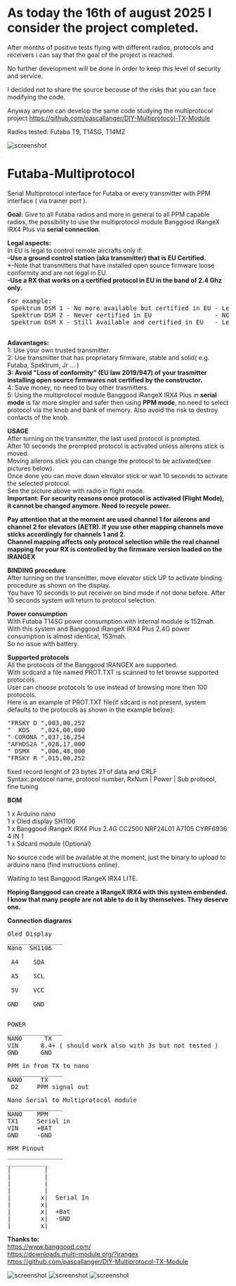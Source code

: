 # As today the 16th of august 2025 I consider the project completed.
After months of positive tests flying with different radios, protocols and receivers i can say that the goal of the project is reached.

No further development will be done in order to keep this level of security and service.

I decided not to share the source becouse of the risks that you can face modifying the code. 

Anyway anyone can develop the same code studying the multiprotocol project https://github.com/pascallanger/DIY-Multiprotocol-TX-Module

Radios tested: Futaba T9, T14SG, T14MZ



![screenshot](MPF4.png)

# Futaba-Multiprotocol
Serial Multiprotocol interface for Futaba or every transmitter with PPM interface ( via trainer port ).

**Goal:** Give to all Futaba radios and more in general to all PPM capable radios, the possibility to use the multiprotocol module Banggood iRangeX IRX4 Plus via **serial connection**.<br />

**Legal aspects:**<br />
In EU is legal to control remote aircrafts only if:<br />
**-Use a ground control station (aka transmitter) that is EU Certified.**<br />
*-Note that transmitters that have installed open source firmware loose conformity and are not legal in EU.<br />
**-Use a RX that works on a certified protocol in EU in the band of 2.4 Ghz only.**<br />
<pre>
For example:
 Spektrum DSM 1 - No more available but certified in EU - Legal to use.
 Spektrum DSM 2 - Never certified in EU                 - NOT Legal to use.
 Spektrum DSM X - Still Available and certified in EU   - Legal to use.
 
</pre>
**Adavantages:** <br />
1: Use your own trusted transmitter.<br />
2: Use transmitter that has proprietary firmware, stable and solid( e.g. Futaba, Spektrum, Jr ... )<br />
**3: Avoid "Loss of conformity" (EU law 2019/947) of your trasmitter installing open source firmwares not certified by the constructor.**<br />
4: Save money, no need to buy other trasmitters.<br />
5: Using the multiprotocol module Banggood iRangeX IRX4 Plus in **serial mode** is far more simpler and safer then using **PPM mode**, no need to select protocol via the knob and bank of memory. Also avoid the risk to destroy contacts of the knob.<br />


**USAGE**<br />
After turning on the transmitter, the last used protocol is prompted.<br />
After 10 seconds the prompted protocol is activated unless ailerons stick is moved.<br />
Moving ailerons stick you can change the protocol to be activated(see pictures below).<br />
Once done you can move down elevator stick or wait 10 seconds to activate the selected protocol.<br />
See the picture above with radio in flight mode.<br />
**Important: For security reasons once protocol is activated (Flight Mode), it cannot be changed anymore. Need to recycle power.**<br />

**Pay attention that at the moment are used channel 1 for ailerons and channel 2 for elevators (AETR). If you use other mapping channels move sticks accordingly for channels 1 and 2.**<br />
**Channel mapping affects only protocol selection while the real channel mapping for your RX is controlled by the firmware version loaded on the IRANGEX**<br />

**BINDING procedure**<br />
After turning on the transmitter, move elevator stick UP to activate binding procedure as shown on the display.<br />
You have 10 seconds to put receiver on bind mode if not done before. After 10 seconds system will return to protocol selection.<br />

**Power consumption**<br />
With Futaba T14SG power consumption with internal module is 152mah.<br />
With this system and Banggood iRangeX IRX4 Plus 2.4G power consumption is almost identical, 153mah.<br />
So no issue with battery.<br />

**Supported protocols**<br />
All the protocols of the Banggood IRANGEX are supported.<br />
With scdcard a file named PROT.TXT is scanned to let browse supported protocols.<br />
User can choose protocols to use instead of browsing more then 100 protocols.<br />
Here is an example of PROT.TXT file(if sdcard is not present, system defaults to the protocols as shown in the example below):<br />
<pre>
"FRSKY D ",003,00,252
"  KDS   ",024,00,000
" CORONA ",037,16,254
"AFHDS2A ",028,17,000
" DSMX   ",006,48,000
"FRSKY R ",015,00,252
</pre>
fixed record lenght of 23 bytes 21 of data and CRLF<br />
Syntax: protocol name, protocol number, RxNum | Power | Sub protocol, fine tuning<br />


**BOM**

1 x Arduino nano<br />
1 x Oled display SH1106<br />
1 x Banggood iRangeX IRX4 Plus 2.4G CC2500 NRF24L01 A7105 CYRF6936 4 IN 1<br />
1 x Sdcard module (Optional)<br />

No source code will be available at the moment, just the binary to upload to arduino nano (find instructions online).<br />

Waiting to test Banggood IRangeX IRX4 LITE.<br />

**Hoping Banggood can create a IRangeX IRX4 with this system embended.**<br />
**I know that many people are not able to do it by themselves. They deserve one.**<br />

**Connection diagrams**<br />
<pre>
Oled Display
_______________
Nano  SH1106<br />
 A4    SDA<br />
 A5    SCL<br />
 5V    VCC<br />
GND    GND<br />
</pre>
<pre>
POWER
_______________ 
NANO      TX
VIN      8.4+ ( should work also with 3s but not tested )
GND      GND
</pre>
<pre>
PPM in from TX to nano
_______________
NANO     TX
 D2     PPM signal out
</pre>
<pre>
Nano Serial to Multiprotocol module
_______________
NANO    MPM
TX1     Serial in
VIN     +BAT
GND     -GND
</pre>
<pre>
MPM Pinout
_______________
___________
|         |
|         |
|         |
|         |
|        x|  Serial In  
|        x|
|        x|  +Bat
|        x|  -GND 
|________x|
</pre>
**Thanks to:**<br />
https://www.banggood.com/<br />
https://downloads.multi-module.org/?irangex<br />
https://github.com/pascallanger/DIY-Multiprotocol-TX-Module<br />

![screenshot](MPF1.png)
![screenshot](MPF2.png)
![screenshot](MPF3.png)

